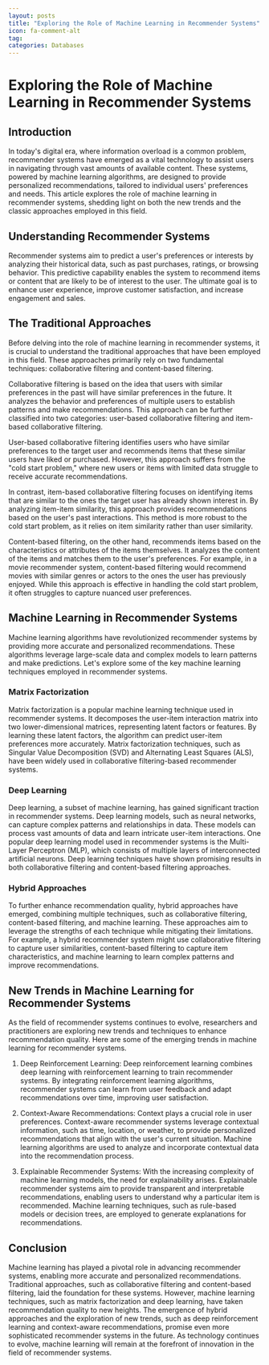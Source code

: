 ```yaml
---
layout: posts
title: "Exploring the Role of Machine Learning in Recommender Systems"
icon: fa-comment-alt
tag:      
categories: Databases
---
```



# Exploring the Role of Machine Learning in Recommender Systems

## Introduction

In today's digital era, where information overload is a common problem, recommender systems have emerged as a vital technology to assist users in navigating through vast amounts of available content. These systems, powered by machine learning algorithms, are designed to provide personalized recommendations, tailored to individual users' preferences and needs. This article explores the role of machine learning in recommender systems, shedding light on both the new trends and the classic approaches employed in this field.

## Understanding Recommender Systems

Recommender systems aim to predict a user's preferences or interests by analyzing their historical data, such as past purchases, ratings, or browsing behavior. This predictive capability enables the system to recommend items or content that are likely to be of interest to the user. The ultimate goal is to enhance user experience, improve customer satisfaction, and increase engagement and sales.

## The Traditional Approaches

Before delving into the role of machine learning in recommender systems, it is crucial to understand the traditional approaches that have been employed in this field. These approaches primarily rely on two fundamental techniques: collaborative filtering and content-based filtering.

Collaborative filtering is based on the idea that users with similar preferences in the past will have similar preferences in the future. It analyzes the behavior and preferences of multiple users to establish patterns and make recommendations. This approach can be further classified into two categories: user-based collaborative filtering and item-based collaborative filtering.

User-based collaborative filtering identifies users who have similar preferences to the target user and recommends items that these similar users have liked or purchased. However, this approach suffers from the "cold start problem," where new users or items with limited data struggle to receive accurate recommendations.

In contrast, item-based collaborative filtering focuses on identifying items that are similar to the ones the target user has already shown interest in. By analyzing item-item similarity, this approach provides recommendations based on the user's past interactions. This method is more robust to the cold start problem, as it relies on item similarity rather than user similarity.

Content-based filtering, on the other hand, recommends items based on the characteristics or attributes of the items themselves. It analyzes the content of the items and matches them to the user's preferences. For example, in a movie recommender system, content-based filtering would recommend movies with similar genres or actors to the ones the user has previously enjoyed. While this approach is effective in handling the cold start problem, it often struggles to capture nuanced user preferences.

## Machine Learning in Recommender Systems

Machine learning algorithms have revolutionized recommender systems by providing more accurate and personalized recommendations. These algorithms leverage large-scale data and complex models to learn patterns and make predictions. Let's explore some of the key machine learning techniques employed in recommender systems.

### Matrix Factorization

Matrix factorization is a popular machine learning technique used in recommender systems. It decomposes the user-item interaction matrix into two lower-dimensional matrices, representing latent factors or features. By learning these latent factors, the algorithm can predict user-item preferences more accurately. Matrix factorization techniques, such as Singular Value Decomposition (SVD) and Alternating Least Squares (ALS), have been widely used in collaborative filtering-based recommender systems.

### Deep Learning

Deep learning, a subset of machine learning, has gained significant traction in recommender systems. Deep learning models, such as neural networks, can capture complex patterns and relationships in data. These models can process vast amounts of data and learn intricate user-item interactions. One popular deep learning model used in recommender systems is the Multi-Layer Perceptron (MLP), which consists of multiple layers of interconnected artificial neurons. Deep learning techniques have shown promising results in both collaborative filtering and content-based filtering approaches.

### Hybrid Approaches

To further enhance recommendation quality, hybrid approaches have emerged, combining multiple techniques, such as collaborative filtering, content-based filtering, and machine learning. These approaches aim to leverage the strengths of each technique while mitigating their limitations. For example, a hybrid recommender system might use collaborative filtering to capture user similarities, content-based filtering to capture item characteristics, and machine learning to learn complex patterns and improve recommendations.

## New Trends in Machine Learning for Recommender Systems

As the field of recommender systems continues to evolve, researchers and practitioners are exploring new trends and techniques to enhance recommendation quality. Here are some of the emerging trends in machine learning for recommender systems.

1. Deep Reinforcement Learning: Deep reinforcement learning combines deep learning with reinforcement learning to train recommender systems. By integrating reinforcement learning algorithms, recommender systems can learn from user feedback and adapt recommendations over time, improving user satisfaction.

2. Context-Aware Recommendations: Context plays a crucial role in user preferences. Context-aware recommender systems leverage contextual information, such as time, location, or weather, to provide personalized recommendations that align with the user's current situation. Machine learning algorithms are used to analyze and incorporate contextual data into the recommendation process.

3. Explainable Recommender Systems: With the increasing complexity of machine learning models, the need for explainability arises. Explainable recommender systems aim to provide transparent and interpretable recommendations, enabling users to understand why a particular item is recommended. Machine learning techniques, such as rule-based models or decision trees, are employed to generate explanations for recommendations.

## Conclusion

Machine learning has played a pivotal role in advancing recommender systems, enabling more accurate and personalized recommendations. Traditional approaches, such as collaborative filtering and content-based filtering, laid the foundation for these systems. However, machine learning techniques, such as matrix factorization and deep learning, have taken recommendation quality to new heights. The emergence of hybrid approaches and the exploration of new trends, such as deep reinforcement learning and context-aware recommendations, promise even more sophisticated recommender systems in the future. As technology continues to evolve, machine learning will remain at the forefront of innovation in the field of recommender systems.